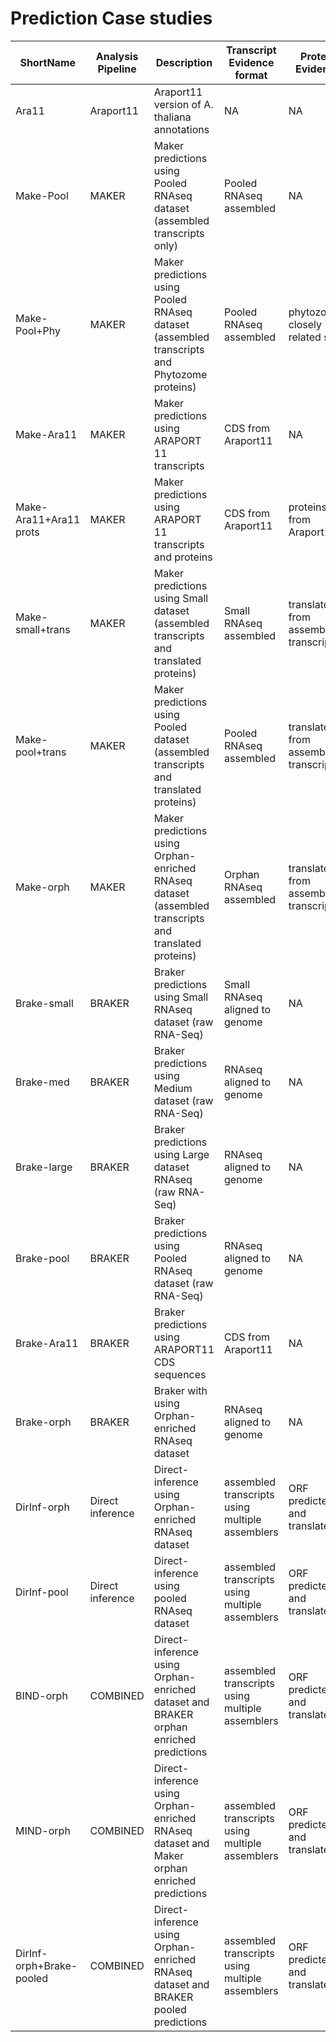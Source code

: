 # Prediction Case studies

| ShortName                | Analysis Pipeline | Description                                                                                            | Transcript Evidence format                      | Protein Evidence                      |
|--------------------------|-------------------|--------------------------------------------------------------------------------------------------------|-------------------------------------------------|---------------------------------------|
| Ara11                    | Araport11         | Araport11 version of A. thaliana annotations                                                           | NA                                              | NA                                    |
| Make-Pool                | MAKER             | Maker predictions using Pooled RNAseq dataset (assembled transcripts only)                             | Pooled RNAseq assembled                         | NA                                    |
| Make-Pool+Phy            | MAKER             | Maker predictions using Pooled RNAseq dataset (assembled transcripts  and Phytozome proteins)          | Pooled RNAseq assembled                         | phytozome- closely related spp        |
| Make-Ara11               | MAKER             | Maker predictions using ARAPORT 11 transcripts                                                         | CDS from Araport11                              | NA                                    |
| Make-Ara11+Ara11 prots   | MAKER             | Maker predictions using ARAPORT 11 transcripts and proteins                                            | CDS from Araport11                              | proteins from Araport11               |
| Make-small+trans         | MAKER             | Maker predictions using Small dataset (assembled transcripts and translated proteins)                  | Small RNAseq assembled                          | translated from assembled transcripts |
| Make-pool+trans          | MAKER             | Maker predictions using Pooled dataset (assembled transcripts and translated proteins)                 | Pooled RNAseq assembled                         | translated from assembled transcripts |
| Make-orph                | MAKER             | Maker predictions using Orphan-enriched RNAseq dataset (assembled transcripts and translated proteins) | Orphan RNAseq assembled                         | translated from assembled transcripts |
| Brake-small              | BRAKER            | Braker predictions using Small RNAseq dataset (raw RNA-Seq)                                            | Small RNAseq aligned to genome                  | NA                                    |
| Brake-med                | BRAKER            | Braker predictions using Medium dataset (raw RNA-Seq)                                                  | RNAseq aligned to genome                        | NA                                    |
| Brake-large              | BRAKER            | Braker predictions using Large dataset RNAseq (raw RNA-Seq)                                            | RNAseq aligned to genome                        | NA                                    |
| Brake-pool               | BRAKER            | Braker predictions using Pooled RNAseq dataset (raw RNA-Seq)                                           | RNAseq aligned to genome                        | NA                                    |
| Brake-Ara11              | BRAKER            | Braker predictions using ARAPORT11 CDS sequences                                                       | CDS from Araport11                              | NA                                    |
| Brake-orph               | BRAKER            | Braker with using Orphan-enriched RNAseq dataset                                                       | RNAseq aligned to genome                        | NA                                    |
| DirInf-orph              | Direct inference  | Direct-inference using Orphan-enriched RNAseq dataset                                                  | assembled transcripts using multiple assemblers | ORF predicted and translated          |
| DirInf-pool              | Direct inference  | Direct-inference using pooled RNAseq dataset                                                           | assembled transcripts using multiple assemblers | ORF predicted and translated          |
| BIND-orph                | COMBINED          | Direct-inference using  Orphan-enriched dataset and  BRAKER orphan enriched predictions                | assembled transcripts using multiple assemblers | ORF predicted and translated          |
| MIND-orph                | COMBINED          | Direct-inference using Orphan-enriched RNAseq dataset and Maker orphan enriched predictions            | assembled transcripts using multiple assemblers | ORF predicted and translated          |
| DirInf-orph+Brake-pooled | COMBINED          | Direct-inference using Orphan-enriched RNAseq dataset and  BRAKER pooled predictions                   | assembled transcripts using multiple assemblers | ORF predicted and translated          |
